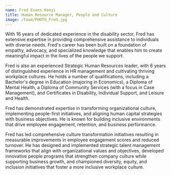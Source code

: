 ```yaml
---
name: Fred Evans Kenyi
title: Human Resource Manager, People and Culture
image: /team/PHOTO_Fred.jpg
---
```


With 16 years of dedicated experience in the disability sector, Fred has extensive expertise in providing comprehensive assistance to individuals with diverse needs. Fred's career has been built on a foundation of empathy, advocacy, and specialized knowledge that enables him to create meaningful impact in the lives of the people we support.

Fred is also an experienced Strategic Human Resources leader, with 6 years of distinguished experience in HR management and cultivating thriving workplace cultures. He holds a number of qualifications, including a Bachelor's degree in Education (majoring in Economics), a Diploma of Mental Health, a Diploma of Community Services (with a focus in Case Management), and Certificates in Disability, Individual Support, and Leisure and Health.

Fred has demonstrated expertise in transforming organizational culture, implementing people-first initiatives, and aligning human capital strategies with business objectives. He is known for building inclusive environments that drive employee engagement, retention, and business performance.

Fred has led comprehensive culture transformation initiatives resulting in measurable improvements in employee engagement scores and reduced turnover. He has designed and implemented strategic talent management frameworks that align with organizational values and objectives, developed innovative people programs that strengthen company culture while supporting business growth, and championed diversity, equity, and inclusion initiatives that foster a more inclusive workplace culture.